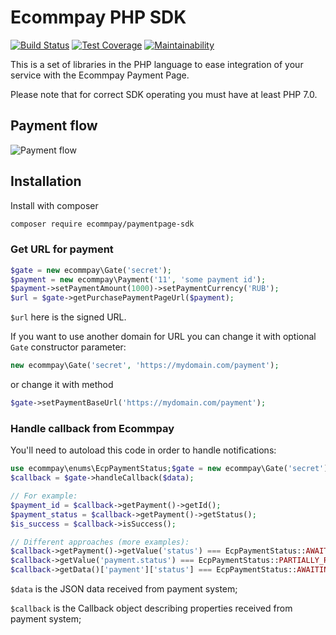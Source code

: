 # Ecommpay PHP SDK

[![Build Status](https://travis-ci.org/ITECOMMPAY/paymentpage-sdk-php.svg?branch=master)](https://travis-ci.org/ITECOMMPAY/paymentpage-sdk-php)
[![Test Coverage](https://api.codeclimate.com/v1/badges/13f0385331642461cba7/test_coverage)](https://codeclimate.com/github/ITECOMMPAY/paymentpage_sdk/test_coverage)
[![Maintainability](https://api.codeclimate.com/v1/badges/13f0385331642461cba7/maintainability)](https://codeclimate.com/github/ITECOMMPAY/paymentpage_sdk/maintainability)

This is a set of libraries in the PHP language to ease integration of your service
with the Ecommpay Payment Page.

Please note that for correct SDK operating you must have at least PHP 7.0.

## Payment flow

![Payment flow](flow.png)

## Installation

Install with composer

```bash
composer require ecommpay/paymentpage-sdk
```

### Get URL for payment

```php
$gate = new ecommpay\Gate('secret');
$payment = new ecommpay\Payment('11', 'some payment id');
$payment->setPaymentAmount(1000)->setPaymentCurrency('RUB');
$url = $gate->getPurchasePaymentPageUrl($payment);
``` 

`$url` here is the signed URL.

If you want to use another domain for URL you can change it with optional `Gate` constructor parameter:

```php
new ecommpay\Gate('secret', 'https://mydomain.com/payment');
```

or change it with method

```php
$gate->setPaymentBaseUrl('https://mydomain.com/payment');
```

### Handle callback from Ecommpay

You'll need to autoload this code in order to handle notifications:

```php
use ecommpay\enums\EcpPaymentStatus;$gate = new ecommpay\Gate('secret');
$callback = $gate->handleCallback($data);

// For example:
$payment_id = $callback->getPayment()->getId();
$payment_status = $callback->getPayment()->getStatus();
$is_success = $callback->isSuccess();

// Different approaches (more examples):
$callback->getPayment()->getValue('status') === EcpPaymentStatus::AWAITING_CUSTOMER;
$callback->getValue('payment.status') === EcpPaymentStatus::PARTIALLY_REFUNDED;
$callback->getData()['payment']['status'] === EcpPaymentStatus::AWAITING_3DS_RESULT;
```

`$data` is the JSON data received from payment system;

`$callback` is the Callback object describing properties received from payment system;
